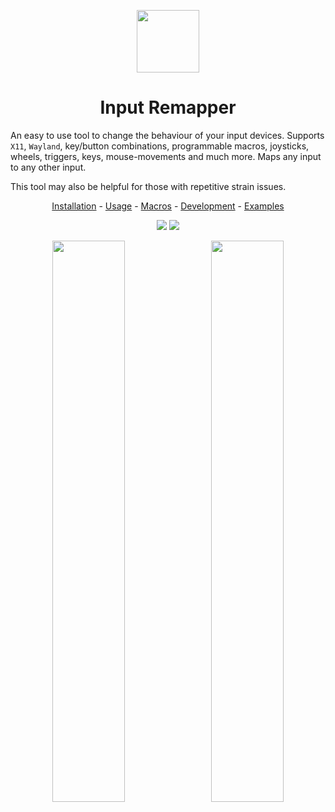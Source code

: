 <p align="center"><img src="data/input-remapper.svg" width=100/></p>

<h1 align="center">Input Remapper</h1>

An easy to use tool to change the behaviour of your input devices.
Supports `X11`, `Wayland`, key/button combinations, programmable macros,
joysticks, wheels, triggers, keys, mouse-movements and much more. Maps
any input to any other input.

This tool may also be helpful for those with repetitive strain issues.

<p align="center"><a href="readme/installation.md">Installation</a> - <a
href="readme/usage.md">Usage</a> - <a
href="readme/macros.md">Macros</a> - <a
href="readme/development.md">Development</a> - <a
href="readme/examples.md">Examples</a></p>

<p align="center"><img src="readme/pylint.svg"/> <img src="readme/coverage.svg"/></p>

<p align="center">
  <img src="readme/screenshot.png" width="48%"/>
  &#160;
  <img src="readme/screenshot_2.png" width="48%"/>
</p>
